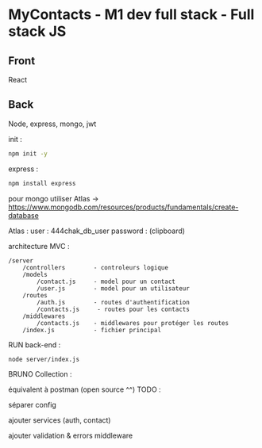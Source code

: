 # MyContacts - M1 dev full stack - Full stack JS

## Front

React

## Back

Node, express, mongo, jwt

init :

```bash
npm init -y
```

express :

```bash
npm install express
```

pour mongo utiliser Atlas -> <https://www.mongodb.com/resources/products/fundamentals/create-database>

Atlas :
user : 444chak_db_user
password : (clipboard)

architecture MVC :

```text
/server
    /controllers        - controleurs logique
    /models
        /contact.js     - model pour un contact
        /user.js        - model pour un utilisateur
    /routes
        /auth.js        - routes d'authentification
        /contacts.js     - routes pour les contacts
    /middlewares
        /contacts.js    - middlewares pour protéger les routes
    /index.js           - fichier principal
```

RUN back-end :

```bash
node server/index.js
```

BRUNO Collection :

équivalent à postman (open source ^^)
TODO :

séparer config

ajouter services (auth, contact)

ajouter validation & errors middleware
